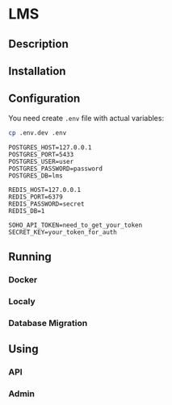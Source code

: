 # LMS

## Description

## Installation

## Configuration

You need create `.env` file with actual variables:

```bash
cp .env.dev .env
```

```
POSTGRES_HOST=127.0.0.1
POSTGRES_PORT=5433
POSTGRES_USER=user
POSTGRES_PASSWORD=password
POSTGRES_DB=lms

REDIS_HOST=127.0.0.1
REDIS_PORT=6379
REDIS_PASSWORD=secret
REDIS_DB=1

SOHO_API_TOKEN=need_to_get_your_token
SECRET_KEY=your_token_for_auth
```

## Running

### Docker

### Localy

### Database Migration

## Using

### API

### Admin


